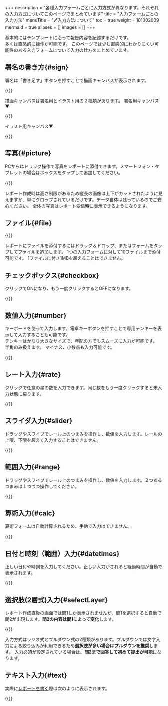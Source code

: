 +++
description = "各種入力フォームごとに入力方式が異なります。それぞれの入力方式についてこのページでまとめています"
title = "入力フォームごとの入力方法"
menuTitle = "🖊入力方法について"
toc = true
weight = 101002009
mermaid = true
aliases = []
images = []
+++


基本的にはテンプレートに沿って報告内容を記述するだけです。  
多くは直感的に操作が可能です。
このページでは少し直感的にわかりにくい可能性のある入力フォームについて入力の仕方をまとめています。


## 署名の書き方{#sign}


署名は「書き足す」ボタンを押すことで描画キャンバスが表示されます。

{{<appscreen filename="sign-input" title="レポート作成画面。署名ボタンをタップして署名入力ウインドウがポップ表示されます">}}

描画キャンバスは署名用とイラスト用の２種類があります。
署名用キャンパス▼

{{<appscreen filename="write-signature" title="署名をスタイラスペンで書く">}}


イラスト用キャンバス▼

{{<appscreen filename="draw-stylus-pen" title="イラスト用キャンバスの画面。カラーパレットや線の太さを調整するボタンなどが表示されている">}}



## 写真{#picture}

PCからはドラッグ操作で写真をレポートに添付できます。スマートフォン・タブレットの場合はボックスをタップして追加してください。


{{<appscreen filename="picinput" title="写真入力フォームの含まれたレポート作成画面のイメージ。写真を添付できる枠がありそこから写真を追加できる。PCの場合はドラッグ操作で追加も可能">}}

レポート作成時は高さ制限があるため縦長の画像は上下がカットされたように見えますが、単にクロップされているだけです。データ自体は残っているのでご安心ください。
全体の写真はレポート受信時に表示できるようになります。


## ファイル{#file}

{{<appscreen filename="file-input" title="ファイル入力フォームを使ったレポートの作成画面イメージ。添付したファイルは即座にアップロードされます。">}}

レポートにファイルを添付するにはドラッグ＆ドロップ、またはフォームをタップしてファイルを追加します。
1つの入力フォームに対して10ファイルまで添付可能です。
1ファイルに付き1MBを超えることはできません。

## チェックボックス{#checkbox}

クリックでONになり、もう一度クリックするとOFFになります。

{{<appscreen filename="checkbox-preview"  title="チェックボックスが含まれたレポートのプレビュー">}}


## 数値入力{#number}

キーボードを使って入力します。電卓キーボタンを押すことで専用テンキーを表示して入力することも可能です。  
テンキーはかなり大きなサイズで、年配の方でもスムーズに入力が可能です。
半角のみ扱えます。
マイナス、小数点も入力可能です。

{{<appscreen filename="math-input" title="数値入力フォームの入力画面イメージ。">}}



## レート入力{#rate}

クリックで任意の星の数を入力できます。同じ数をもう一度クリックすると未入力状態に戻ります。

{{<appscreen filename="rate-preview" title="レートはタップ操作で簡単に入力が可能です。見た目も視覚的にわかりやすく便利です">}}

## スライダ入力{#slider}

ドラッグやスワイプでレール上のつまみを操作し、数値を入力します。レールの上限、下限を超えて入力することはできません。

{{<appscreen filename="slider-preview" title="スライダーを使ったレポート入力画面">}}

## 範囲入力{#range}

ドラッグやスワイプでレール上のつまみを操作し、数値を入力します。２つあるつまみは１つづつ操作してください。

{{<appscreen filename="range-preview"  title="範囲選択入力イメージ">}}


## 算術入力{#calc}

算術フォームは自動計算されるため、手動で入力はできません。

{{<appscreen filename="calc-preview" title="算術の含まれたレポートのプレビュー">}}


## 日付と時刻（範囲）入力{#datetimes}

正しい日付や時刻を入力してください。正しい入力がされると経過時間が自動で表示されます。

{{<appscreen filename="datetimes-preview" title="期間入力の入力イメージ。時刻の場合はスライダーを使った入力方式も可能">}}



## 選択肢(2層式)入力{#selectLayer}

レポート作成直後の画面では問1しか表示されませんが、問1を選択すると自動で問2が出現します。**問2の内容は問1によって変化**します。

{{<appscreen filename="select2-preview" title="問1の選択によって問2の解凍リストが変化します">}}

入力方式はラジオ式とプルダウン式の2種類があります。プルダウンでは文字入力による絞り込みが利用できるため**選択肢が多い場合はプルダウンを推奨**します。
入力必須が設定されている場合は、**問2まで回答して初めて提出が可能**になります。

## テキスト入力{#text}

実際に[レポートを書く](/docs/manual/write-report/write/)際は次のように表示されます。

{{<appscreen filename="text-preview" title="作成したテンプレートのプレビュー">}}
